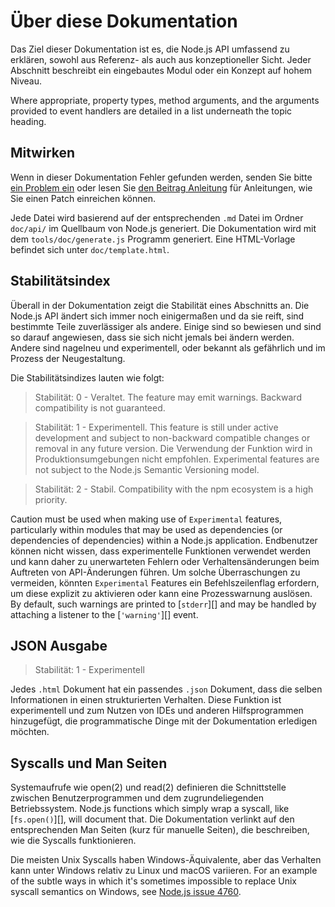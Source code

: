 # Über diese Dokumentation

<!--introduced_in=v0.10.0-->

<!-- type=misc -->

Das Ziel dieser Dokumentation ist es, die Node.js API umfassend zu erklären, sowohl aus Referenz- als auch aus konzeptioneller Sicht. Jeder Abschnitt beschreibt ein eingebautes Modul oder ein Konzept auf hohem Niveau.

Where appropriate, property types, method arguments, and the arguments provided to event handlers are detailed in a list underneath the topic heading.

## Mitwirken

Wenn in dieser Dokumentation Fehler gefunden werden, senden Sie bitte [ein Problem ein](https://github.com/nodejs/node/issues/new) oder lesen Sie [den Beitrag Anleitung](https://github.com/nodejs/node/blob/master/CONTRIBUTING.md) für Anleitungen, wie Sie einen Patch einreichen können.

Jede Datei wird basierend auf der entsprechenden `.md` Datei im Ordner `doc/api/` im Quellbaum von Node.js generiert. Die Dokumentation wird mit dem `tools/doc/generate.js` Programm generiert. Eine HTML-Vorlage befindet sich unter `doc/template.html`.

## Stabilitätsindex

<!--type=misc-->

Überall in der Dokumentation zeigt die Stabilität eines Abschnitts an. Die Node.js API ändert sich immer noch einigermaßen und da sie reift, sind bestimmte Teile zuverlässiger als andere. Einige sind so bewiesen und sind so darauf angewiesen, dass sie sich nicht jemals bei ändern werden. Andere sind nagelneu und experimentell, oder bekannt als gefährlich und im Prozess der Neugestaltung.

Die Stabilitätsindizes lauten wie folgt:

> Stabilität: 0 - Veraltet. The feature may emit warnings. Backward compatibility is not guaranteed.

<!-- separator -->

> Stabilität: 1 - Experimentell. This feature is still under active development and subject to non-backward compatible changes or removal in any future version. Die Verwendung der Funktion wird in Produktionsumgebungen nicht empfohlen. Experimental features are not subject to the Node.js Semantic Versioning model.

<!-- separator -->

> Stabilität: 2 - Stabil. Compatibility with the npm ecosystem is a high priority.

Caution must be used when making use of `Experimental` features, particularly within modules that may be used as dependencies (or dependencies of dependencies) within a Node.js application. Endbenutzer können nicht wissen, dass experimentelle Funktionen verwendet werden und kann daher zu unerwarteten Fehlern oder Verhaltensänderungen beim Auftreten von API-Änderungen führen. Um solche Überraschungen zu vermeiden, könnten `Experimental` Features ein Befehlszeilenflag erfordern, um diese explizit zu aktivieren oder kann eine Prozesswarnung auslösen. By default, such warnings are printed to [`stderr`][] and may be handled by attaching a listener to the [`'warning'`][] event.

## JSON Ausgabe

<!-- YAML
added: v0.6.12
-->

> Stabilität: 1 - Experimentell

Jedes `.html` Dokument hat ein passendes `.json` Dokument, dass die selben Informationen in einen strukturierten Verhalten. Diese Funktion ist experimentell und zum Nutzen von IDEs und anderen Hilfsprogrammen hinzugefügt, die programmatische Dinge mit der Dokumentation erledigen möchten.

## Syscalls und Man Seiten

Systemaufrufe wie open(2) und read(2) definieren die Schnittstelle zwischen Benutzerprogrammen und dem zugrundeliegenden Betriebssystem. Node.js functions which simply wrap a syscall, like [`fs.open()`][], will document that. Die Dokumentation verlinkt auf den entsprechenden Man Seiten (kurz für manuelle Seiten), die beschreiben, wie die Syscalls funktionieren.

Die meisten Unix Syscalls haben Windows-Äquivalente, aber das Verhalten kann unter Windows relativ zu Linux und macOS variieren. For an example of the subtle ways in which it's sometimes impossible to replace Unix syscall semantics on Windows, see [Node.js issue 4760](https://github.com/nodejs/node/issues/4760).